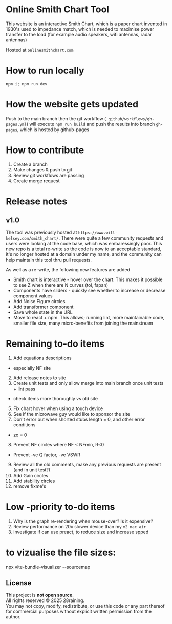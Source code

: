 # Online Smith Chart Tool
This website is an interactive Smith Chart, which is a paper chart invented in 1930's used to impedance match, which is needed to maximise power transfer to the load (for example audio speakers, wifi antennas, radar antennas)

Hosted at `onlinesmithchart.com`

# How to run locally
`npm i; npm run dev`

# How the website gets updated
Push to the main branch then the git workflow (`.github/workflows/gh-pages.yml`) will execute
`npm run build`
and push the results into branch `gh-pages`, which is hosted by github-pages

# How to contribute
1. Create a branch
2. Make changes & push to git
3. Review git workflows are passing
4. Create merge request

# Release notes
## v1.0
The tool was previously hosted at `https://www.will-kelsey.com/smith_chart/`. There were quite a few community requests and users were looking at the code base, which was embaressingly poor. This new repo is a total re-write so the code is now to an acceptable standard, it's no longer hosted at a domain under my name, and the community can help maintain this tool thru pull requests.

As well as a re-write, the following new features are added
  - Smith chart is interactive - hover over the chart. This makes it possible to see Z when there are N curves (tol, fspan)
  - Components have sliders - quickly see whether to increase or decrease component values
  - Add Noise Figure circles
  - Add transformer component
  - Save whole state in the URL
  - Move to react + npm. This allows; running lint, more maintainable code, smaller file size, many micro-benefits from joining the mainstream



# Remaining to-do items
1. Add equations descriptions
- especially NF site
2. Add release notes to site
4. Create unit tests and only allow merge into main branch once unit tests + lint pass
- check items more thoroughly vs old site
5. Fix chart hover when using a touch device
6. See if the microwave guy would like to sponsor the site
7. Don't error out when shorted stubs length = 0, and other error conditions
- zo = 0
8. Prevent NF circles where NF < NFmin, R<0
- Prevent -ve Q factor, -ve VSWR
9. Review all the old comments, make any previous requests are present (and in unit test?)
10. Add Gain circles
11. Add stability circles
12. remove fixme's


# Low -priority to-do items
1. Why is the graph re-rendering when mouse-over? Is it expensive?
2. Review performance on 20x slower device than my `m2 mac air`
3. investigate if can use preact, to reduce size and increase spped


# to vizualise the file sizes:
npx vite-bundle-visualizer --sourcemap


## License
This project is **not open source**.  
All rights reserved © 2025 28raining.  
You may not copy, modify, redistribute, or use this code or any part thereof for commercial purposes without explicit written permission from the author.


